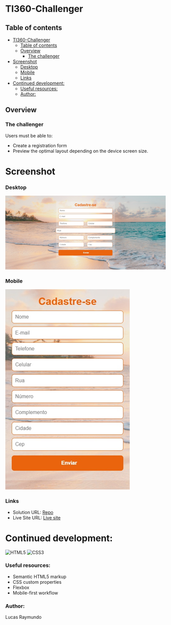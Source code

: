 # TI360-Challenger

## Table of contents
- [TI360-Challenger](#ti360-challenger)
  - [Table of contents](#table-of-contents)
  - [Overview](#overview)
    - [The challenger](#the-challenger)
- [Screenshot](#screenshot)
    - [Desktop](#desktop)
    - [Mobile](#mobile)
    - [Links](#links)
- [Continued development:](#continued-development)
    - [Useful resources:](#useful-resources)
    - [Author:](#author)

## Overview

### The challenger

Users must be able to:

- Create a registration form
- Preview the optimal layout depending on the device screen size.

# Screenshot

 ### Desktop

![Design preview for the Product preview card component coding challenge](./img/desktop-design.PNG)

### Mobile

![Design preview for the Product preview card component coding challenge](./img/mobile-design.PNG)

### Links

- Solution URL: [Repo](https://github.com/Lucs25/TI360-Challenger)
- Live Site URL: [Live site](https://ti-360-challenger.vercel.app/)

# Continued development:

![HTML5](https://img.shields.io/badge/html5-%23E34F26.svg?style=for-the-badge&logo=html5&logoColor=white) ![CSS3](https://img.shields.io/badge/css3-%231572B6.svg?style=for-the-badge&logo=css3&logoColor=white)

### Useful resources:

- Semantic HTML5 markup
- CSS custom properties
- Flexbox
- Mobile-first workflow

### Author:

Lucas Raymundo
